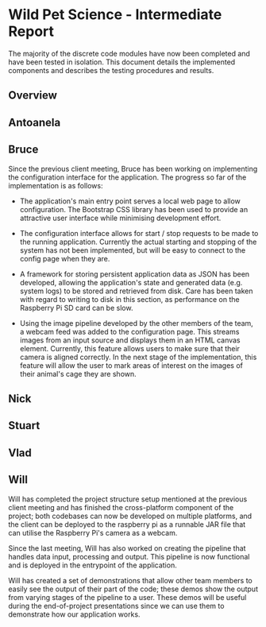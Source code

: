 # Wild Pet Science - Intermediate Report

The majority of the discrete code modules have now been completed and have been
tested in isolation. This document details the implemented components and 
describes the testing procedures and results. 

## Overview


## Antoanela


## Bruce
Since the previous client meeting, Bruce has been working on implementing the
configuration interface for the application. The progress so far of the
implementation is as follows:

* The application's main entry point serves a local web page to allow
  configuration. The Bootstrap CSS library has been used to provide an
  attractive user interface while minimising development effort.

* The configuration interface allows for start / stop requests to be made to the
  running application. Currently the actual starting and stopping of the system
  has not been implemented, but will be easy to connect to the config page when
  they are.

* A framework for storing persistent application data as JSON has been
  developed, allowing the application's state and generated data (e.g. system
  logs) to be stored and retrieved from disk. Care has been taken with regard to
  writing to disk in this section, as performance on the Raspberry Pi SD card
  can be slow.

* Using the image pipeline developed by the other members of the team, a webcam
  feed was added to the configuration page. This streams images from an input
  source and displays them in an HTML canvas element. Currently, this feature
  allows users to make sure that their camera is aligned correctly. In the next
  stage of the implementation, this feature will allow the user to mark areas of
  interest on the images of their animal's cage they are shown.

## Nick


## Stuart


## Vlad


## Will
Will has completed the project structure setup mentioned at the previous client
meeting and has finished the cross-platform component of the project; both
codebases can now be developed on multiple platforms, and the client can be
deployed to the raspberry pi as a runnable JAR file that can utilise the
Raspberry Pi's camera as a webcam.

Since the last meeting, Will has also worked on creating the pipeline that
handles data input, processing and output. This pipeline is now functional and
is deployed in the entrypoint of the application.

Will has created a set of demonstrations that allow other team members to
easily see the output of their part of the code; these demos show the output
from varying stages of the pipeline to a user. These demos will be useful
during the end-of-project presentations since we can use them to demonstrate
how our application works.

